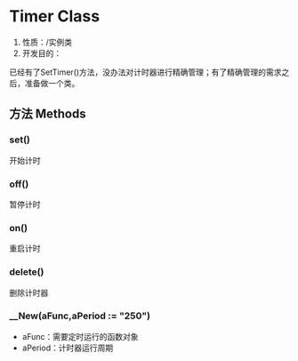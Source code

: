 # Timer Class

1.  性质：/实例类
2.	开发目的：

已经有了SetTimer()方法，没办法对计时器进行精确管理；有了精确管理的需求之后，准备做一个类。


## 方法 Methods
### set()
开始计时
### off()
暂停计时
### on()
重启计时
### delete()
删除计时器
### __New(aFunc,aPeriod := "250")
- aFunc：需要定时运行的函数对象
- aPeriod：计时器运行周期

